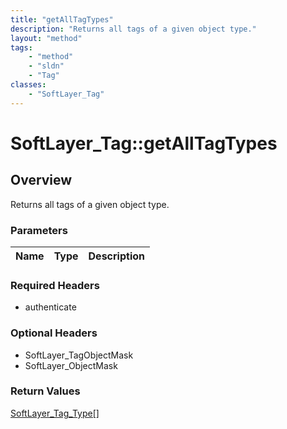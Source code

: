 ```yaml
---
title: "getAllTagTypes"
description: "Returns all tags of a given object type."
layout: "method"
tags:
    - "method"
    - "sldn"
    - "Tag"
classes:
    - "SoftLayer_Tag"
---
```

# SoftLayer_Tag::getAllTagTypes
## Overview 
Returns all tags of a given object type. 

### Parameters 
|Name | Type | Description |
| --- | --- | --- |


### Required Headers
* authenticate

### Optional Headers
* SoftLayer_TagObjectMask
* SoftLayer_ObjectMask

### Return Values
<a href='/reference/datatypes/SoftLayer_Tag_Type'>SoftLayer_Tag_Type[] </a>
